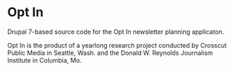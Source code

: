 # Opt In

Drupal 7-based source code for the Opt In newsletter planning applicaton.

Opt In is the product of a yearlong research project conducted by Crosscut Public Media in Seattle, Wash. and the Donald W. Reynolds Journalism Institute in Columbia, Mo.
